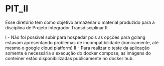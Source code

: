 # PIT_II
Esse diretório tem como objetivo armazenar o material produzido para a disciplina de Projeto Integrador Transdisciplinar II

I - Não foi possível subir para hospedar pois as opções para golang estavam apresentando problemas de incompatibilidade (ironicamente, até mesmo o google cloud platform)
II - Para realizar o teste da aplicação somente é necessária a execução do docker compose, as imagens do conteiner estão disponibilizadas publicamente no docker hub.
